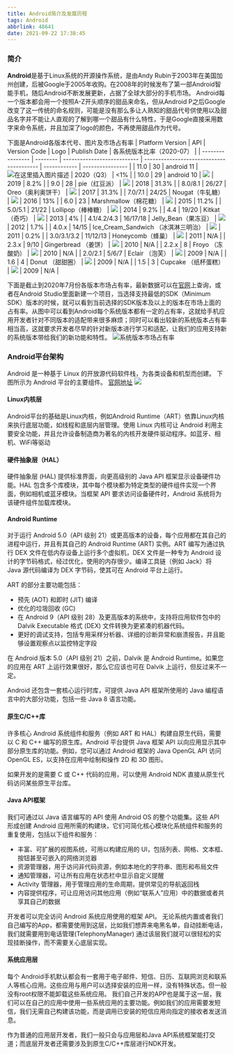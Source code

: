 ```yaml
---
title: Android简介及发展历程
tags: Android
abbrlink: 48641
date: 2021-09-22 17:38:45
---
```


### 简介
**Android**是基于Linux系统的开源操作系统，是由Andy Rubin于2003年在美国加州创建，后被Google于2005年收购。在2008年的时候发布了第一部Android智能手机，随后Android不断发展更新，占据了全球大部分的手机市场。
Android每一个版本都会用一个按照A-Z开头顺序的甜品来命名，但从Android P之后Google改变了这一传统的命名规则，可能是没有那么多让人熟知的甜品代号供使用以及甜品名字并不能让人直观的了解到哪一个甜品有什么特性，于是Google直接采用数字来命令系统，并且加深了logo的颜色，不再使用甜品作为代号。

下面是Android各版本代号、图片及市场占有率
| Platform Version | API      | Version Code                | Logo                                     | Publish Date | 各系统版本比率（2020-07） |
| ---------------- | -------- | --------------------------- | ---------------------------------------- | ------------ | ---------------- |
| 11.0             | 30       | android 11                  | ![在这里插入图片描述](https://img-blog.csdnimg.cn/20200730190850516.png?x-oss-process=image/watermark,type_ZmFuZ3poZW5naGVpdGk,shadow_10,text_aHR0cHM6Ly9ibG9nLmNzZG4ubmV0L2NzZG54aWE=,size_16,color_FFFFFF,t_70) | 2020（Q3）     | <1%              |
| 10.0             | 29       | android 10                  | ![](https://imgconvert.csdnimg.cn/aHR0cHM6Ly9pbWFnZXMuY25ibG9ncy5jb20vY25ibG9nc19jb20veHlxNi8xNTU2NjMyL3RfYW5kcm9pZF8xMF8yOS5wbmc?x-oss-process=image/format,png) | 2019         | 8.2%             |
| 9.0              | 28       | pie（红豆派）                    | ![](https://imgconvert.csdnimg.cn/aHR0cHM6Ly9pbWFnZXMuY25ibG9ncy5jb20vY25ibG9nc19jb20veHlxNi8xNTU2NjMyL3RfcGllJUU3JUJBJUEyJUU4JUIxJTg2JUU2JUI0JUJFXzkuMF8yOC5wbmc?x-oss-process=image/format,png) | 2018         | 31.3%            |
| 8.0/8.1          | 26/27    | Oreo（奥利奥饼干）                 | ![](https://imgconvert.csdnimg.cn/aHR0cHM6Ly9pbWFnZXMuY25ibG9ncy5jb20vY25ibG9nc19jb20veHlxNi8xNTU2NjMyL3Rfb3JlbyVFNSVBNSVBNSVFNSU4OCVBOSVFNSVBNSVBNV84LjBfMjYucG5n?x-oss-process=image/format,png) | 2017         | 31.3%            |
| 7.0/7.1          | 24/25    | Nougat（牛轧糖）                 | ![](https://imgconvert.csdnimg.cn/aHR0cHM6Ly9pbWFnZXMuY25ibG9ncy5jb20vY25ibG9nc19jb20veHlxNi8xNTU2NjMyL3Rfbm91Z2F0JUU3JTg5JTlCJUU4JUJEJUE3JUU3JUIzJTk2XzcuMF8yNC5wbmc?x-oss-process=image/format,png) | 2016         | 13%              |
| 6.0              | 23       | Marshmallow（棉花糖）            | ![](https://imgconvert.csdnimg.cn/aHR0cHM6Ly9pbWFnZXMuY25ibG9ncy5jb20vY25ibG9nc19jb20veHlxNi8xNTU2NjMyL3RfbWFyc2htYWxsb3clRTYlQTMlODklRTglOEElQjElRTclQjMlOTZfNi4wXzIzLnBuZw?x-oss-process=image/format,png) | 2015         | 11.2%            |
| 5.0/5.1          | 21/22    | Lollipop（棒棒糖）               | ![](https://imgconvert.csdnimg.cn/aHR0cHM6Ly9pbWFnZXMuY25ibG9ncy5jb20vY25ibG9nc19jb20veHlxNi8xNTU2NjMyL3RfbG9sbGlwb3AlRTYlQTMlOTIlRTYlQTMlOTIlRTclQjMlOTZfNS4wXzIxLnBuZw?x-oss-process=image/format,png) | 2014         | 9.2%             |
| 4.4              | 19/20    | Kitkat（奇巧）                  | ![](https://imgconvert.csdnimg.cn/aHR0cHM6Ly9pbWFnZXMuY25ibG9ncy5jb20vY25ibG9nc19jb20veHlxNi8xNTU2NjMyL3Rfa2l0a2F0JUU1JUE1JTg3JUU1JUI3JUE3XzQuNF8xOS5wbmc?x-oss-process=image/format,png) | 2013         | 4%               |
| 4.1/4.2/4.3      | 16/17/18 | Jelly_Bean（果冻豆）             | ![](https://imgconvert.csdnimg.cn/aHR0cHM6Ly9pbWFnZXMuY25ibG9ncy5jb20vY25ibG9nc19jb20veHlxNi8xNTU2NjMyL3RfamVsbHlfYmVhbiVFNiU5RSU5QyVFNSU4NiVCQiVFOCVCMSU4Nl80LjFfMTYucG5n?x-oss-process=image/format,png) | 2012         | 1.7%             |
| 4.0.x            | 14/15    | Ice_Cream_Sandwich （冰淇淋三明治） | ![](https://imgconvert.csdnimg.cn/aHR0cHM6Ly93d3cuY25ibG9ncy5jb20vaW1hZ2VzL2NuYmxvZ3NfY29tL3h5cTYvMTU1NjYzMi90X2ljZV9jcmVhbV9zYW5kd2ljaF8lZTUlODYlYjAlZTYlYjclODclZTYlYjclOGIlZTQlYjglODklZTYlOTglOGUlZTYlYjIlYmJfNC4wXzE0LnBuZw?x-oss-process=image/format,png) | 2011         | 0.2%             |
| 3.0/3.1/3.2      | 11/12/13 | Honeycomb（蜂巢）               | ![](https://imgconvert.csdnimg.cn/aHR0cHM6Ly9pbWFnZXMuY25ibG9ncy5jb20vY25ibG9nc19jb20veHlxNi8xNTU2NjMyL3RfaG9uZXlvb21iJUU4JTlDJTgyJUU4JTlDJTlDJUU1JTg2JUIwJUU2JUI3JTg3JUU2JUI3JThCXzMuMF8xMS5wbmc?x-oss-process=image/format,png) | 2011         | N/A              |
| 2.3.x            | 9/10     | Gingerbread  （姜饼）           | ![](https://imgconvert.csdnimg.cn/aHR0cHM6Ly9pbWFnZXMuY25ibG9ncy5jb20vY25ibG9nc19jb20veHlxNi8xNTU2NjMyL3RfZ2luZ2VyYnJlYWQlRTUlQTclOUMlRTklQTUlQkNfMi4zXzkucG5n?x-oss-process=image/format,png) | 2010         | N/A              |
| 2.2.x            | 8        | Froyo （冻酸奶）                 | ![](https://imgconvert.csdnimg.cn/aHR0cHM6Ly9pbWFnZXMuY25ibG9ncy5jb20vY25ibG9nc19jb20veHlxNi8xNTU2NjMyL3RfZnJveW8lRTUlODYlQkIlRTklODUlQjglRTUlQTUlQjZfMi4yXzgucG5n?x-oss-process=image/format,png) | 2010         | N/A              |
| 2.0/2.1          | 5/6/7    | Eclair （泡芙）                 | ![](https://imgconvert.csdnimg.cn/aHR0cHM6Ly9pbWFnZXMuY25ibG9ncy5jb20vY25ibG9nc19jb20veHlxNi8xNTU2NjMyL3RfZWNsYXRyJUU2JUIzJUExJUU4JThBJTk5XzIuMF81LnBuZw?x-oss-process=image/format,png) | 2009         | N/A              |
| 1.6              | 4        | Donut （甜甜圈）                 | ![](https://imgconvert.csdnimg.cn/aHR0cHM6Ly9pbWFnZXMuY25ibG9ncy5jb20vY25ibG9nc19jb20veHlxNi8xNTU2NjMyL3RfZG9udXQlRTclOTQlOUMlRTclOTQlOUMlRTUlOUMlODhfMS42XzQucG5n?x-oss-process=image/format,png) | 2009         | N/A              |
| 1.5              | 3        | Cupcake （纸杯蛋糕）              | ![](https://imgconvert.csdnimg.cn/aHR0cHM6Ly9pbWFnZXMuY25ibG9ncy5jb20vY25ibG9nc19jb20veHlxNi8xNTU2NjMyL3RfY3VwY2FrZSVFNyVCQSVCOCVFNiU5RCVBRiVFOCU5QiU4QiVFNyVCMyU5NV8xLjVfMy5wbmc?x-oss-process=image/format,png) | 2009         | N/A              |

下面是截止到2020年7月份各版本市场占有率，最新数据可以在[官网](https://developer.android.google.cn/about/dashboards/)上查询，或者在Android Studio里面新建一个项目，当选择支持最低的SDK（Minimum SDK）版本的时候，就可以看到当前选择的SDK版本及以上的版本在市场上面的占有率。从图中可以看到Android每个系统版本都有一定的占有率，这就给手机应用开发者针对不同版本的适配带来很多麻烦；同时可以看出较新的系统版本占有率相当高，这就要求开发者尽早的针对新版本进行学习和适配，让我们的应用支持新的系统版本带给我们的新功能和特性。
![系统版本市场占有率](https://img-blog.csdnimg.cn/20200730193259154.png?x-oss-process=image/watermark,type_ZmFuZ3poZW5naGVpdGk,shadow_10,text_aHR0cHM6Ly9ibG9nLmNzZG4ubmV0L2NzZG54aWE=,size_16,color_FFFFFF,t_70)

### Android平台架构
Android 是一种基于 Linux 的开放源代码软件栈，为各类设备和机型而创建。
下图所示为 Android 平台的主要组件。 [官网地址](https://developer.android.google.cn/guide/platform/)
![](https://imgconvert.csdnimg.cn/aHR0cHM6Ly9pbWFnZXMuY25ibG9ncy5jb20vY25ibG9nc19jb20veHlxNi8xNTU2NjMyL29fYW5kcm9pZC1zdGFja18yeC5wbmc?x-oss-process=image/format,png)
#### Linux内核层
Android平台的基础是Linux内核，例如Android Runtime（ART）依靠Linux内核来执行底层功能，如线程和底层内层管理。使用 Linux 内核可让 Android 利用主要安全功能，并且允许设备制造商为著名的内核开发硬件驱动程序。如蓝牙、相机、WiFi等驱动


#### 硬件抽象层（HAL） 
硬件抽象层 (HAL) 提供标准界面，向更高级别的 Java API 框架显示设备硬件功能。HAL 包含多个库模块，其中每个模块都为特定类型的硬件组件实现一个界面，例如相机或蓝牙模块。当框架 API 要求访问设备硬件时，Android 系统将为该硬件组件加载库模块。 

#### Android Runtime
 对于运行 Android 5.0（API 级别 21）或更高版本的设备，每个应用都在其自己的进程中运行，并且有其自己的 Android Runtime (ART) 实例。ART 编写为通过执行 DEX 文件在低内存设备上运行多个虚拟机，DEX 文件是一种专为 Android 设计的字节码格式，经过优化，使用的内存很少。编译工具链（例如 Jack）将 Java 源代码编译为 DEX 字节码，使其可在 Android 平台上运行。

ART 的部分主要功能包括：
- 预先 (AOT) 和即时 (JIT) 编译    
- 优化的垃圾回收 (GC)
- 在 Android 9（API 级别 28）及更高版本的系统中，支持将应用软件包中的 Dalvik Executable 格式 (DEX) 文件转换为更紧凑的机器代码。
- 更好的调试支持，包括专用采样分析器、详细的诊断异常和崩溃报告，并且能够设置观察点以监控特定字段

在 Android 版本 5.0（API 级别 21）之前，Dalvik 是 Android Runtime。如果您的应用在 ART 上运行效果很好，那么它应该也可在 Dalvik 上运行，但反过来不一定。

Android 还包含一套核心运行时库，可提供 Java API 框架所使用的 Java 编程语言中的大部分功能，包括一些 Java 8 语言功能。 

#### 原生C/C++库
 许多核心 Android 系统组件和服务（例如 ART 和 HAL）构建自原生代码，需要以 C 和 C++ 编写的原生库。Android 平台提供 Java 框架 API 以向应用显示其中部分原生库的功能。例如，您可以通过 Android 框架的 Java OpenGL API 访问 OpenGL ES，以支持在应用中绘制和操作 2D 和 3D 图形。

如果开发的是需要 C 或 C++ 代码的应用，可以使用 Android NDK 直接从原生代码访问某些原生平台库。 

#### Java API框架
我们可通过以 Java 语言编写的 API 使用 Android OS 的整个功能集。这些 API 形成创建 Android 应用所需的构建块，它们可简化核心模块化系统组件和服务的重复使用，包括以下组件和服务： 

- 丰富、可扩展的视图系统，可用以构建应用的 UI，包括列表、网格、文本框、按钮甚至可嵌入的网络浏览器
- 资源管理器，用于访问非代码资源，例如本地化的字符串、图形和布局文件
- 通知管理器，可让所有应用在状态栏中显示自定义提醒
- Activity 管理器，用于管理应用的生命周期，提供常见的导航返回栈
- 内容提供程序，可让应用访问其他应用（例如“联系人”应用）中的数据或者共享其自己的数据

开发者可以完全访问 Android 系统应用使用的框架 API。 无论系统内置或者我们自己编写的App，都需要使用到这层，比如我们想弄来电黑名单，自动挂断电话，我们就需要用到电话管理(TelephonyManager) 通过该层我们就可以很轻松的实现挂断操作，而不需要关心底层实现。

#### 系统应用层
每个 Android手机默认都会有一套用于电子邮件、短信、日历、互联网浏览和联系人等核心应用。这些应用与用户可以选择安装的应用一样，没有特殊状态。但一般没有root权限不能卸载这些系统应用。
我们自己开发的APP也是属于这一层，我们可以在自己的应用中使用一些系统应用的主要功能。例如我们的应用需要发短信，我们无需自己构建该功能，而是调用已安装的短信应用向指定的接收者发送消息。 

作为普通的应用层开发者，我们一般只会与应用层和Java API系统框架能打交道；而底层开发者还需要涉及到原生C/C++库层进行NDK开发。